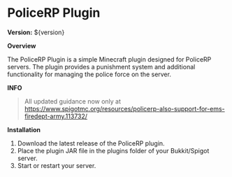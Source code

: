 # PoliceRP Plugin

**Version:** ${version}

**Overview**

The PoliceRP Plugin is a simple Minecraft plugin designed for PoliceRP servers. The plugin provides a punishment system and additional functionality for managing the police force on the server.

****INFO****


> All updated guidance now only at https://www.spigotmc.org/resources/policerp-also-support-for-ems-firedept-army.113732/

**Installation**
1. Download the latest release of the PoliceRP plugin.
2. Place the plugin JAR file in the plugins folder of your Bukkit/Spigot server.
3. Start or restart your server.


